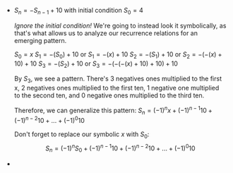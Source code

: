 - $S_n = -S_{n-1} + 10$ with initial condition $S_0 = 4$
  
  *Ignore the initial condition!*
  We're going to instead look it symbolically, as that's what allows us to analyze our recurrence relations for an emerging pattern. 
  
  $S_0=x$
  $S_1=-(S_0)+10$ or $S_1=-(x)+10$
  $S_2=-(S_1)+10$ or $S_2=-(-(x)+10)+10$
  $S_3=-(S_2)+10$ or $S_3=-(-(-(x)+10)+10)+10$
  
  By $S_3$, we see a pattern. There's 3 negatives ones multiplied to the first x, 2 negatives ones multiplied to the first ten, 1 negative one multiplied to the second ten, and 0 negative ones multiplied to the third ten.
  
  Therefore, we can generalize this pattern:
  $S_n=(-1)^{n}x+(-1)^{n-1}10+(-1)^{n-2}10+...+(-1)^{0}10$
  
  Don't forget to replace our symbolic $x$ with $S_0$:
  $$S_n=(-1)^{n}S_0+(-1)^{n-1}10+(-1)^{n-2}10+...+(-1)^{0}10$$
-